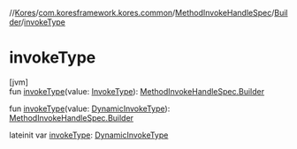 //[Kores](../../../../index.md)/[com.koresframework.kores.common](../../index.md)/[MethodInvokeHandleSpec](../index.md)/[Builder](index.md)/[invokeType](invoke-type.md)

# invokeType

[jvm]\
fun [invokeType](invoke-type.md)(value: [InvokeType](../../../com.koresframework.kores.base/-invoke-type/index.md)): [MethodInvokeHandleSpec.Builder](index.md)

fun [invokeType](invoke-type.md)(value: [DynamicInvokeType](../../../com.koresframework.kores.base/-dynamic-invoke-type/index.md)): [MethodInvokeHandleSpec.Builder](index.md)

lateinit var [invokeType](invoke-type.md): [DynamicInvokeType](../../../com.koresframework.kores.base/-dynamic-invoke-type/index.md)
